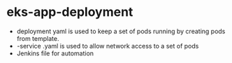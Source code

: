 # eks-app-deployment

- deployment yaml is used to keep a set of pods running by creating pods from template.
- -service .yaml is used to allow network access to a set of pods
- Jenkins file for automation
